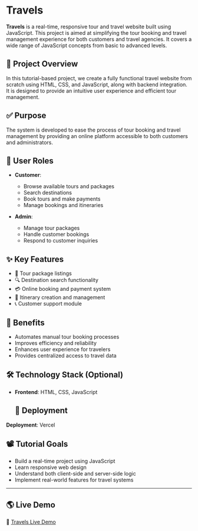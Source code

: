 # Travels

**Travels** is a real-time, responsive tour and travel website built using JavaScript. This project is aimed at simplifying the tour booking and travel management experience for both customers and travel agencies. It covers a wide range of JavaScript concepts from basic to advanced levels.

## 🎯 Project Overview

In this tutorial-based project, we create a fully functional travel website from scratch using HTML, CSS, and JavaScript, along with backend integration. It is designed to provide an intuitive user experience and efficient tour management.

## ✅ Purpose

The system is developed to ease the process of tour booking and travel management by providing an online platform accessible to both customers and administrators.

## 👤 User Roles

- **Customer**: 
  - Browse available tours and packages  
  - Search destinations  
  - Book tours and make payments  
  - Manage bookings and itineraries  

- **Admin**:  
  - Manage tour packages  
  - Handle customer bookings  
  - Respond to customer inquiries  

## ✨ Key Features

- 🧳 Tour package listings  
- 🔍 Destination search functionality  
- 💳 Online booking and payment system  
- 📅 Itinerary creation and management  
- 📞 Customer support module  

## 🚀 Benefits

- Automates manual tour booking processes  
- Improves efficiency and reliability  
- Enhances user experience for travelers  
- Provides centralized access to travel data  

## 🛠️ Technology Stack (Optional)

- **Frontend**: HTML, CSS, JavaScript
  
  ## 🚀 Deployment

**Deployment**: Vercel

## 📽️ Tutorial Goals

- Build a real-time project using JavaScript  
- Learn responsive web design  
- Understand both client-side and server-side logic  
- Implement real-world features for travel systems  

---

## 🌎 Live Demo

🔗 [Travels Live Demo](http://127.0.0.1:5500/)



